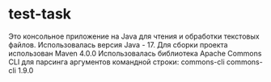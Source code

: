 # test-task
Это консольное приложение на Java для чтения и обработки текстовых файлов.
Использовалась версия Java - 17.
Для сборки проекта использован Maven 4.0.0
Использовалась библиотека Apache Commons CLI для парсинга аргументов командной строки:
<dependency>
      <groupId>commons-cli</groupId>
      <artifactId>commons-cli</artifactId>
      <version>1.9.0</version>
    </dependency>
